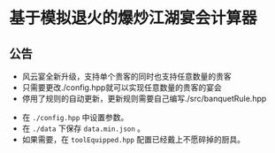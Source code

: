 # 基于模拟退火的爆炒江湖宴会计算器

## 公告

* 风云宴全新升级，支持单个贵客的同时也支持任意数量的贵客
* 只需要更改./config.hpp就可以实现任意数量的贵客的宴会
* 停用了规则的自动更新，更新规则需要自己编写./src/banquetRule.hpp


- 在 `./config.hpp` 中设置参数。
- 在 `./data` 下保存 `data.min.json` 。
- 如果需要，在 `toolEquipped.hpp` 配置已经戴上不愿碎掉的厨具。